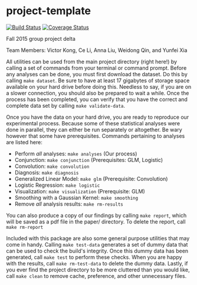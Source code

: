 # project-template
[![Build
Status](https://travis-ci.org/berkeley-stat159/project-delta.svg?branch=master)](https://travis-ci.org/berkeley-stat159/project-delta?branch=master)
[![Coverage
Status](https://coveralls.io/repos/berkeley-stat159/project-delta/badge.svg?branch=master)](https://coveralls.io/r/berkeley-stat159/project-delta?branch=master)

Fall 2015 group project delta

Team Members:
Victor Kong,
Ce Li,
Anna Liu,
Weidong Qin, and
Yunfei Xia

All utilities can be used from the main project directory (right here!) by
calling a set of commands from your terminal or command prompt. Before any
analyses can be done, you must first download the dataset. Do this by calling
`make dataset`. Be sure to have at least 17 gigabytes of storage space available
on your hard drive before doing this. Needless to say, if you are on a slower
connection, you should also be prepared to wait a while. Once the process has
been completed, you can verify that you have the correct and complete data set
by calling `make validate-data`.

Once you have the data on your hard drive, you are ready to reproduce our
experimental process. Because some of these statistical analyses were done in
parallel, they can either be run separately or altogether. Be wary however that
some have prerequisites. Commands pertaining to analyses are listed here:  
- Perform *all* analyses: `make analyses` (Our process)
- Conjunction: `make conjunction` (Prerequisites: GLM, Logistic)
- Convolution: `make convolution`
- Diagnosis: `make diagnosis`
- Generalized Linear Model: `make glm` (Prerequisite: Convolution)
- Logistic Regression: `make logistic`
- Visualization: `make visualization` (Prerequisite: GLM)
- Smoothing with a Gaussian Kernel: `make smoothing`
- Remove *all* analysis results: `make rm-results`

You can also produce a copy of our findings by calling `make report`, which will
be saved as a pdf file in the paper/ directory. To delete the report, call `make rm-report`

Included with this package are also some general purpose utilities that may come
in handy. Calling `make test-data` generates a set of dummy data that can be
used to check the build's integrity. Once this dummy data has been generated,
call `make test` to perform these checks. When you are happy with the results,
call `make rm-test-data` to delete the dummy data. Lastly, if you ever find the
project directory to be more cluttered than you would like, call `make clean` to
remove cache, preference, and other unnecessary files.
